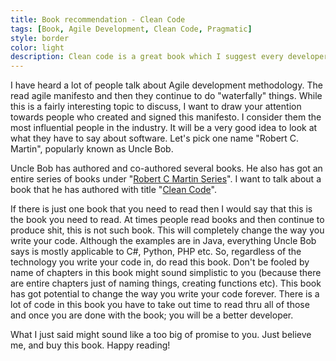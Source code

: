 ```yaml
---
title: Book recommendation - Clean Code
tags: [Book, Agile Development, Clean Code, Pragmatic]
style: border 
color: light 
description: Clean code is a great book which I suggest every developer should read.
---
```


I have heard a lot of people talk about Agile development methodology. The read agile manifesto and then they continue to do "waterfally" things. While this is a fairly interesting topic to discuss, I want to draw your attention towards people who created and signed this manifesto. I consider them the most influential people in the industry. It will be a very good idea to look at what they have to say about software. Let's pick one name "Robert C. Martin", popularly known as Uncle Bob.

Uncle Bob has authored and co-authored several books. He also has got an entire series of books under "[Robert C Martin Series](http://www.informit.com/imprint/series_detail.aspx?st=61246)". I want to talk about a book that he has authored with title "[Clean Code](https://www.amazon.in/Clean-Code-Handbook-Software-Craftsmanship/dp/0132350882/)".

If there is just one book that you need to read then I would say that this is the book you need to read. At times people read books and then continue to produce shit, this is not such book. This will completely change the way you write your code. Although the examples are in Java, everything Uncle Bob says is mostly applicable to C#, Python, PHP etc. So, regardless of the technology you write your code in, do read this book. Don't be fooled by name of chapters in this book might sound simplistic to you (because there are entire chapters just of naming things, creating functions etc). This book has got potential to change the way you write your code forever. There is a lot of code in this book you have to take out time to read thru all of those and once you are done with the book; you will be a better developer.

What I just said might sound like a too big of promise to you. Just believe me, and buy this book.
Happy reading!